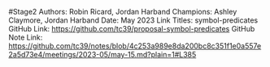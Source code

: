 #Stage2
Authors: Robin Ricard, Jordan Harband
Champions: Ashley Claymore, Jordan Harband
Date: May 2023
Link Titles: symbol-predicates
GitHub Link: https://github.com/tc39/proposal-symbol-predicates
GitHub Note Link: https://github.com/tc39/notes/blob/4c253a989e8da200bc8c351f1e0a557e2a5d73e4/meetings/2023-05/may-15.md?plain=1#L385
